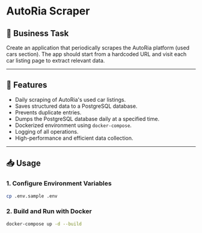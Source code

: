 # AutoRia Scraper

## 📌 Business Task

Create an application that periodically scrapes the AutoRia platform (used cars section). The app should start from a hardcoded URL and visit each car listing page to extract relevant data.

---

## 🚀 Features

- Daily scraping of AutoRia's used car listings.
- Saves structured data to a PostgreSQL database.
- Prevents duplicate entries.
- Dumps the PostgreSQL database daily at a specified time.
- Dockerized environment using `docker-compose`.
- Logging of all operations.
- High-performance and efficient data collection.

---

## 📥 Usage

### 1. Configure Environment Variables

```bash
cp .env.sample .env
```

### 2. Build and Run with Docker

```bash
docker-compose up -d --build
```



